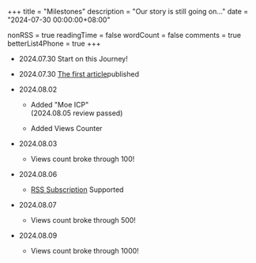 +++
title = "Milestones"
description = "Our story is still going on..."
date = "2024-07-30 00:00:00+08:00"

nonRSS = true
readingTime = false
wordCount = false
comments = true
betterList4Phone = true
+++
- 2024.07.30 Start on this Journey!

- 2024.07.30 [The first article](/posts/what-is-tls-in-any/)published

- 2024.08.02
  - Added "Moe ICP"<br />
    (2024.08.05 review passed)

  - Added Views Counter
  
- 2024.08.03
  - Views count broke through 100!

- 2024.08.06
  - [RSS Subscription](/index.xml) Supported

- 2024.08.07
  - Views count broke through 500!

- 2024.08.09
  - Views count broke through 1000!